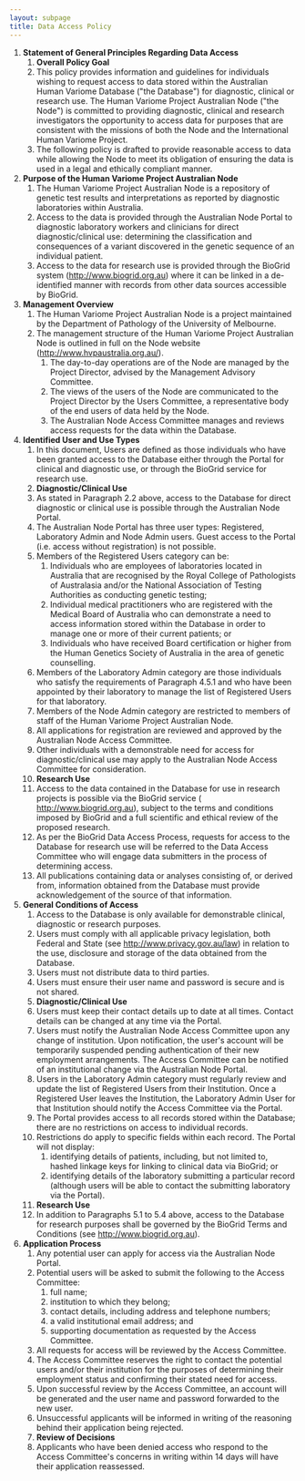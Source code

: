```yaml
---
layout: subpage
title: Data Access Policy
---
```


<ol>
	<li><strong>Statement of General Principles Regarding Data Access</strong>
		<ol>
			<li><strong>Overall Policy Goal</strong></li>
			<li>This policy provides information and guidelines for individuals wishing to request access to data stored within the Australian Human Variome Database ("the Database") for diagnostic, clinical or research use. The Human Variome Project Australian Node ("the Node") is committed to providing diagnostic, clinical and research investigators the opportunity to access data for purposes that are consistent with the missions of both the Node and the International Human Variome Project.</li>
			<li>The following policy is drafted to provide reasonable access to data while allowing the Node to meet its obligation of ensuring the data is used in a legal and ethically compliant manner.</li>
		</ol>
	</li>
	<li><strong>Purpose of the Human Variome Project Australian Node</strong>
		<ol>
			<li>The Human Variome Project Australian Node is a repository of genetic test results and interpretations as reported by diagnostic laboratories within Australia.</li>
			<li>Access to the data is provided through the Australian Node Portal to diagnostic laboratory workers and clinicians for direct diagnostic/clinical use: determining the classification and consequences of a variant discovered in the genetic sequence of an individual patient.</li>
			<li>Access to the data for research use is provided through the BioGrid system (<a href="http://www.biogrid.org.au/">http://www.biogrid.org.au</a>) where it can be linked in a de-identified manner with records from other data sources accessible by BioGrid.</li>
		</ol>
	</li>
	<li><strong>Management Overview</strong>
		<ol>
			<li>The Human Variome Project Australian Node is a project maintained by the Department of Pathology of the University of Melbourne.</li>
			<li>The management structure of the Human Variome Project Australian Node is outlined in full on the Node website (<a href="http://www.hvpaustralia.org.au/">http://www.hvpaustralia.org.au/</a>).
				<ol>
					<li>The day-to-day operations are of the Node are managed by the Project Director, advised by the Management Advisory Committee.</li>
					<li>The views of the users of the Node are communicated to the Project Director by the Users Committee, a representative body of the end users of data held by the Node.</li>
					<li>The Australian Node Access Committee manages and reviews access requests for the data within the Database.</li>
				</ol>
			</li>
		</ol>
	</li>
	<li><strong>Identified User and Use Types</strong>
		<ol>
			<li>In this document, Users are defined as those individuals who have been granted access to the Database either through the Portal for clinical and diagnostic use, or through the BioGrid service for research use.</li>
			<li><strong>Diagnostic/Clinical Use</strong></li>
			<li>As stated in Paragraph 2.2 above, access to the Database for direct diagnostic or clinical use is possible through the Australian Node Portal.</li>
			<li>The Australian Node Portal has three user types: Registered, Laboratory Admin and Node Admin users. Guest access to the Portal (i.e. access without registration) is not possible.</li>
			<li>Members of the Registered Users category can be:
				<ol>
					<li>Individuals who are employees of laboratories located in Australia that are recognised by the Royal College of Pathologists of Australasia and/or the National Association of Testing Authorities as conducting genetic testing;</li>
					<li>Individual medical practitioners who are registered with the Medical Board of Australia who can demonstrate a need to access information stored within the Database in order to manage one or more of their current patients; or</li>
					<li>Individuals who have received Board certification or higher from the Human Genetics Society of Australia in the area of genetic counselling.</li>
				</ol>
			</li>
			<li>Members of the Laboratory Admin category are those individuals who satisfy the requirements of Paragraph 4.5.1 and who have been appointed by their laboratory to manage the list of Registered Users for that laboratory.</li>
			<li>Members of the Node Admin category are restricted to members of staff of the Human Variome Project Australian Node.</li>
			<li>All applications for registration are reviewed and approved by the Australian Node Access Committee.</li>
			<li>Other individuals with a demonstrable need for access for diagnostic/clinical use may apply to the Australian Node Access Committee for consideration.</li>
			<li><strong>Research Use</strong></li>
			<li>Access to the data contained in the Database for use in research projects is possible via the BioGrid service ( <a href="http://www.biogrid.org.au/">http://www.biogrid.org.au</a>), subject to the terms and conditions imposed by BioGrid and a full scientific and ethical review of the proposed research.</li>
			<li>As per the BioGrid Data Access Process, requests for access to the Database for research use will be referred to the Data Access Committee who will engage data submitters in the process of determining access.</li>
			<li>All publications containing data or analyses consisting of, or derived from, information obtained from the Database must provide acknowledgement of the source of that information.</li>
		</ol>
	</li>
	<li><strong>General Conditions of Access</strong>
		<ol>
			<li>Access to the Database is only available for demonstrable clinical, diagnostic or research purposes.</li>
			<li>Users must comply with all applicable privacy legislation, both Federal and State (see <a href="http://www.privacy.gov.au/law">http://www.privacy.gov.au/law</a>) in relation to the use, disclosure and storage of the data obtained from the Database.</li>
			<li>Users must not distribute data to third parties.</li>
			<li>Users must ensure their user name and password is secure and is not shared.</li>
			<li><strong>Diagnostic/Clinical Use</strong></li>
			<li>Users must keep their contact details up to date at all times. Contact details can be changed at any time via the Portal.</li>
			<li>Users must notify the Australian Node Access Committee upon any change of institution. Upon notification, the user's account will be temporarily suspended pending authentication of their new employment arrangements. The Access Committee can be notified of an institutional change via the Australian Node Portal.</li>
			<li>Users in the Laboratory Admin category must regularly review and update the list of Registered Users from their Institution. Once a Registered User leaves the Institution, the Laboratory Admin User for that Institution should notify the Access Committee via the Portal.</li>
			<li>The Portal provides access to all records stored within the Database; there are no restrictions on access to individual records.</li>
			<li>Restrictions do apply to specific fields within each record. The Portal will not display:
				<ol>
					<li>identifying details of patients, including, but not limited to, hashed linkage keys for linking to clinical data via BioGrid; or</li>
					<li>identifying details of the laboratory submitting a particular record (although users will be able to contact the submitting laboratory via the Portal).</li>
				</ol>
			</li>
			<li><strong>Research Use</strong></li>
			<li>In addition to Paragraphs 5.1 to 5.4 above, access to the Database for research purposes shall be governed by the BioGrid Terms and Conditions (see <a href="http://www.biogrid.org.au/">http://www.biogrid.org.au</a>).</li>
		</ol>
	</li>
	<li><strong>Application Process</strong>
		<ol>
			<li>Any potential user can apply for access via the Australian Node Portal.</li>
			<li>Potential users will be asked to submit the following to the Access Committee:
				<ol>
					<li>full name;</li>
					<li>institution to which they belong;</li>
					<li>contact details, including address and telephone numbers;</li>
					<li>a valid institutional email address; and</li>
					<li>supporting documentation as requested by the Access Committee.</li>
				</ol>
			</li>
			<li>All requests for access will be reviewed by the Access Committee.</li>
			<li>The Access Committee reserves the right to contact the potential users and/or their institution for the purposes of determining their employment status and confirming their stated need for access.</li>
			<li>Upon successful review by the Access Committee, an account will be generated and the user name and password forwarded to the new user.</li>
			<li>Unsuccessful applicants will be informed in writing of the reasoning behind their application being rejected.</li>
			<li><strong>Review of Decisions </strong></li>
			<li>Applicants who have been denied access who respond to the Access Committee's concerns in writing within 14 days will have their application reassessed.</li>
		</ol>
	</li>
</ol>